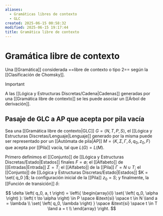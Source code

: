 ```yaml
---
aliases:
  - Gramáticas libres de contexto
  - GLC
created: 2025-06-15 00:58:32
modified: 2025-06-15 19:17:44
title: Gramática libre de contexto
---
```


# Gramática libre de contexto

Una [[Gramática]] considerada ==libre de contexto o tipo 2== según la [[Clasificación de Chomsky]].

> [!important]
> A las [[Lógica y Estructuras Discretas/Cadena|Cadenas]] generadas por una [[Gramática libre de contexto]] se les puede asociar un [[Árbol de derivación]].

## Pasaje de GLC a AP que acepta por pila vacía

Sea una [[Gramática libre de contexto|GLC]] $G = \left< N, T, P, S \right>$, el [[Lógica y Estructuras Discretas/Lenguaje|Lenguaje]] generado por la misma puede ser representado por un [[Autómata de pila|AP]] $M = \left< K, \Sigma, \Gamma, \delta, q_0, z_0, F \right>$ que acepta por [[Pila]] vacía, tal que $L(G) = L(M)$.

Primero definimos el [[Conjunto]] de [[Lógica y Estructuras Discretas/Estado|Estados]] finales $F = \emptyset$; el [[Alfabeto]] de [[Entradas|Entrada]] $\Sigma = T$; el [[Alfabeto]] de la [[Pila]] $\Gamma = N \cup T$; el [[Conjunto]] de [[Lógica y Estructuras Discretas/Estado|Estados]] $K = \set{ q_0 }$; la configuración inicial de la [[Pila]] $z_0 = S$; y finalmente, la [[Función de transición]] $\delta$:

$$
\delta \left( q_0, a, t \right) =
\left\{
    \begin{array}{l}
        \set{ \left( q_0, \alpha \right) }: \left( t \to \alpha \right) \in P \space &\text{si} \space t \in N \land a = \lambda \\
        \set{ \left( q_0, \lambda \right) } \space &\text{si} \space t \in T \land a = t \\
    \end{array}
\right.
$$
